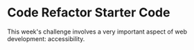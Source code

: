 # Code Refactor Starter Code
This week's challenge involves a very important aspect of web development: accessibility.

